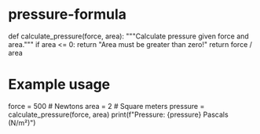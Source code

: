 # pressure-formula
def calculate_pressure(force, area):
    """Calculate pressure given force and area."""
    if area <= 0:
        return "Area must be greater than zero!"
    return force / area

# Example usage
force = 500  # Newtons
area = 2  # Square meters
pressure = calculate_pressure(force, area)
print(f"Pressure: {pressure} Pascals (N/m²)")
